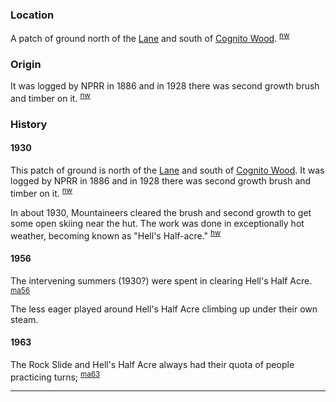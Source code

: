 
### Location

A patch of ground north of the [Lane](Lane) and south of [Cognito Wood](Cognito-Wood). <sup>[nw][]</sup>

### Origin

It was logged by NPRR in 1886 and in 1928 there was second growth brush and timber on it. <sup>[nw][]</sup>

### History

#### 1930

This patch of ground is north of the [Lane](Lane) and south of [Cognito Wood](Cognito-Wood). It was logged by NPRR in 1886 and in 1928 there was second growth brush and timber on it. <sup>[nw][]</sup>

In about 1930, Mountaineers cleared the brush and second growth to get some open skiing near the hut. The work was done in exceptionally hot weather, becoming known as "Hell's Half-acre." <sup>[hw][]</sup>

#### 1956

The intervening summers (1930?) were spent in clearing Hell's Half Acre. <sup>[ma56][]</sup>

The less eager played around Hell's Half Acre climbing up under their own steam.

#### 1963

The Rock Slide and Hell's Half Acre always had their quota of people practicing turns; <sup>[ma63][]</sup>


---

[hw]: History-Walt "Meany History, by Walt Little"
[ma56]: Mountaineer-Annual#1956
[ma63]: Mountaineer-Annual#1963
[nw]: Names-Walt "Meany Names by Walter Little, 1984"
